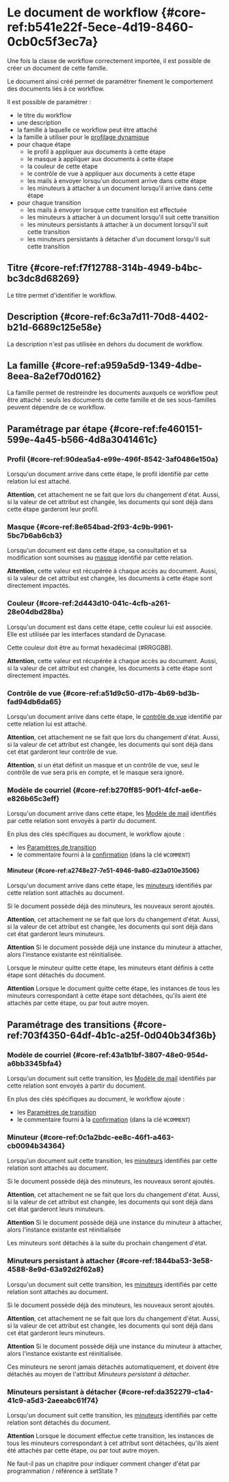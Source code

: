 # Le document de workflow {#core-ref:b541e22f-5ece-4d19-8460-0cb0c5f3ec7a}

Une fois la classe de workflow correctement importée, il est possible de créer
un document de cette famille.

Le document ainsi créé permet de paramétrer finement le comportement des
documents liés à ce workflow.

Il est possible de paramétrer :

*   le titre du workflow
*   une description
*   la famille à laquelle ce workflow peut être attaché
*   la famille à utiliser pour le [profilage dynamique][dynprof]
*   pour chaque étape
    *   le profil à appliquer aux documents à cette étape
    *   le masque à appliquer aux documents à cette étape
    *   la couleur de cette étape
    *   le contrôle de vue à appliquer aux documents à cette étape
    *   les mails à envoyer lorsqu'un document arrive dans cette étape
    *   les minuteurs à attacher à un document lorsqu'il arrive dans cette étape
*   pour chaque transition
    *   les mails à envoyer lorsque cette transition est effectuée
    *   les minuteurs à attacher à un document lorsqu'il suit cette transition
    *   les minuteurs persistants à attacher à un document lorsqu'il suit cette
        transition
    *   les minuteurs persistants à détacher d'un document lorsqu'il suit cette
        transition

## Titre {#core-ref:f7f12788-314b-4949-b4bc-bc3dc8d68269}

Le titre permet d'identifier le workflow.

## Description {#core-ref:6c3a7d11-70d8-4402-b21d-6689c125e58e}

La description n'est pas utilisée en dehors du document de workflow.

## La famille {#core-ref:a959a5d9-1349-4dbe-8eea-8a2ef70d0162}

La famille permet de restreindre les documents auxquels ce workflow peut être
attaché : seuls les documents de cette famille et de ses sous-familles peuvent
dépendre de ce workflow.

## Paramétrage par étape {#core-ref:fe460151-599e-4a45-b566-4d8a3041461c}

### Profil {#core-ref:90dea5a4-e99e-496f-8542-3af0486e150a}

Lorsqu'un document arrive dans cette étape, le profil identifié par cette
relation lui est attaché.

**Attention**, cet attachement ne se fait que lors du changement d'état. Aussi,
si la valeur de cet attribut est changée, les documents qui sont déjà dans cette
étape garderont leur profil.

### Masque {#core-ref:8e654bad-2f93-4c9b-9961-5bc7b6ab6cb3}

Lorsqu'un document est dans cette étape, sa consultation et sa modification sont
soumises au [masque][MASK] identifié par cette relation.

**Attention**, cette valeur est récupérée à chaque accès au document. Aussi, si
la valeur de cet attribut est changée, les documents à cette étape sont
directement impactés.

### Couleur {#core-ref:2d443d10-041c-4cfb-a261-28e04dbd28ba}

Lorsqu'un document est dans cette étape, cette couleur lui est associée. Elle est
utilisée par les interfaces standard de Dynacase.

Cette couleur doit être au format hexadécimal (#RRGGBB).

**Attention**, cette valeur est récupérée à chaque accès au document. Aussi, si
la valeur de cet attribut est changée, les documents à cette étape sont directement
impactés.

### Contrôle de vue {#core-ref:a51d9c50-d17b-4b69-bd3b-fad94db6da65}

Lorsqu'un document arrive dans cette étape, le [contrôle de vue][CVDOC] identifié
par cette relation lui est attaché.

**Attention**, cet attachement ne se fait que lors du changement d'état. Aussi,
si la valeur de cet attribut est changée, les documents qui sont déjà dans cet
état garderont leur contrôle de vue.

**Attention**, si un état définit un masque et un contrôle de vue, seul le
contrôle de vue sera pris en compte, et le masque sera ignoré.

### Modèle de courriel {#core-ref:b270ff85-90f1-4fcf-ae6e-e826b65c3eff}

Lorsqu'un document arrive dans cette étape, les [Modèle de mail][MAILTEMPLATE]
identifiés par cette relation sont envoyés à partir du document.

En plus des clés spécifiques au document, le workflow ajoute :

*   les [Paramètres de transition][transition_parameter]
*   le commentaire fourni à la [confirmation][transition_confirmation] (dans la
    clé `WCOMMENT`)

#### Minuteur {#core-ref:a2748e27-7e51-4946-9a80-d23a010e3506}

Lorsqu'un document arrive dans cette étape, les [minuteurs][TIMER] identifiés par
cette relation sont attachés au document.

Si le document possède déjà des minuteurs, les nouveaux seront ajoutés.

**Attention**, cet attachement ne se fait que lors du changement d'état. Aussi,
si la valeur de cet attribut est changée, les documents qui sont déjà dans cet
état garderont leurs minuteurs.

**Attention** Si le document possède déjà une instance du minuteur à attacher,
alors l'instance existante est réinitialisée.

Lorsque le minuteur quitte cette étape, les minuteurs étant définis à cette étape sont
détachés du document.

**Attention** Lorsque le document quitte cette étape, les instances de tous les
minuteurs correspondant à cette étape sont détachées, qu'ils aient été attachés par
cette étape, ou par tout autre moyen.

## Paramétrage des transitions {#core-ref:703f4350-64df-4b1c-a25f-0d040b34f36b}

### Modèle de courriel {#core-ref:43a1b1bf-3807-48e0-954d-a6bb3345bfa4}

Lorsqu'un document suit cette transition, les [Modèle de mail][MAILTEMPLATE]
identifiés par cette relation sont envoyés à partir du document.

En plus des clés spécifiques au document, le workflow ajoute :

*   les [Paramètres de transition][transition_parameter]
*   le commentaire fourni à la [confirmation][transition_confirmation] (dans la
    clé `WCOMMENT`)

### Minuteur {#core-ref:0c1a2bdc-ee8c-46f1-a463-cb0094b34364}

Lorsqu'un document suit cette transition, les [minuteurs][TIMER] identifiés par
cette relation sont attachés au document.

Si le document possède déjà des minuteurs, les nouveaux seront ajoutés.

**Attention**, cet attachement ne se fait que lors du changement d'état. Aussi,
si la valeur de cet attribut est changée, les documents qui sont déjà dans cet
état garderont leurs minuteurs.

**Attention** Si le document possède déjà une instance du minuteur à attacher,
alors l'instance existante est réinitialisée 

Les minuteurs sont détachés à la suite du prochain changement d'état.

### Minuteurs persistant à attacher {#core-ref:1844ba53-3e58-4588-8e9d-63a92d2f62a8}

Lorsqu'un document suit cette transition, les [minuteurs][TIMER] identifiés par
cette relation sont attachés au document.

Si le document possède déjà des minuteurs, les nouveaux seront ajoutés.

**Attention**, cet attachement ne se fait que lors du changement d'état. Aussi,
si la valeur de cet attribut est changée, les documents qui sont déjà dans cet
état garderont leurs minuteurs.

**Attention** Si le document possède déjà une instance du minuteur à attacher,
alors l'instance existante est réinitialisée.

Ces minuteurs ne seront jamais détachés automatiquement, et doivent être
détachés au moyen de l'attribut *Minuteurs persistant à détacher*.

### Minuteurs persistant à détacher {#core-ref:da352279-c1a4-41c9-a5d3-2aeeabc61f74}

Lorsqu'un document suit cette transition, les [minuteurs][TIMER] identifiés par
cette relation sont détachés du document.

**Attention** Lorsque le document effectue cette transition, les instances de
tous les minuteurs correspondant à cet attribut sont détachées, qu'ils aient été
attachés par cette étape, ou par tout autre moyen.

<span class="fixme" data-assignedto="MCO">Ne faut-il pas un chapitre pour 
    indiquer comment changer d'état par programmation / référence à setState ?</span>

<!-- links -->
[dynprof]: #core-ref:bc24834a-b380-4681-ae94-08b93076a7e8
[MASK]: #core-ref:327ad491-06df-4e5b-b49a-695c75439fe1
[CVDOC]: #core-ref:017f061a-7c12-42f8-aa9b-276cf706e7e0
[MAILTEMPLATE]: #core-ref:8723b1aa-10d3-4316-af6b-071f4d59ceee
[TIMER]: #core-ref:3de1c186-e1ab-44a3-b3b1-536d2f9a7554
[transition_parameter]: #core-ref:a808e6bc-67f8-4666-b5ec-e9bc429a0eb5
[transition_confirmation]: #core-ref:a808e6bc-67f8-4666-b5ec-e9bc429a0eb5